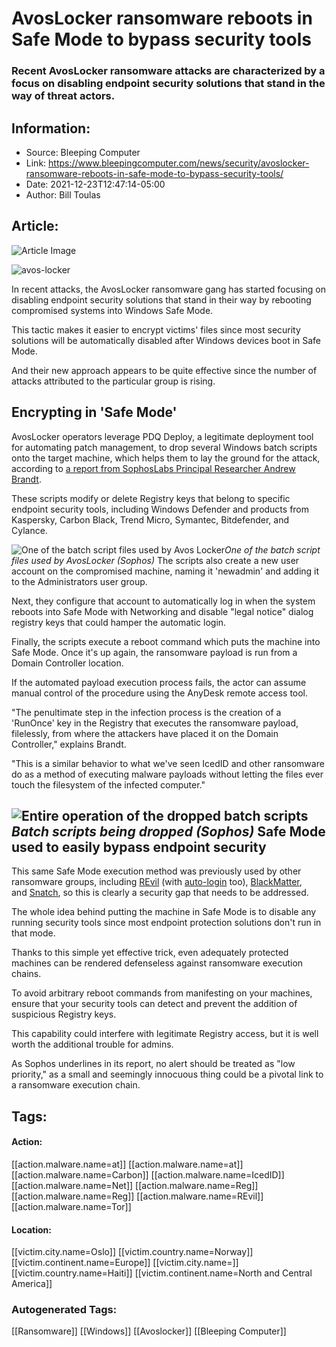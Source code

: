 # AvosLocker ransomware reboots in Safe Mode to bypass security tools
### Recent AvosLocker ransomware attacks are characterized by a focus on disabling endpoint security solutions that stand in the way of threat actors.

## Information:
+ Source: Bleeping Computer
+ Link: https://www.bleepingcomputer.com/news/security/avoslocker-ransomware-reboots-in-safe-mode-to-bypass-security-tools/
+ Date: 2021-12-23T12:47:14-05:00
+ Author: Bill Toulas


## Article:
![Article Image](https://www.bleepstatic.com/content/hl-images/2021/12/23/AvosLocker_ransomware.jpg)

![avos-locker](https://www.bleepstatic.com/content/hl-images/2021/12/23/AvosLocker_ransomware.jpg?rand=1730526537)


In recent attacks, the AvosLocker ransomware gang has started focusing on disabling endpoint security solutions that stand in their way by rebooting compromised systems into Windows Safe Mode.


This tactic makes it easier to encrypt victims' files since most security solutions will be automatically disabled after Windows devices boot in Safe Mode.


And their new approach appears to be quite effective since the number of attacks attributed to the particular group is rising.


Encrypting in 'Safe Mode'
-------------------------


AvosLocker operators leverage PDQ Deploy, a legitimate deployment tool for automating patch management, to drop several Windows batch scripts onto the target machine, which helps them to lay the ground for the attack, according to [a report from SophosLabs Principal Researcher Andrew Brandt](https://news.sophos.com/en-us/2021/12/22/avos-locker-remotely-accesses-boxes-even-running-in-safe-mode/).


These scripts modify or delete Registry keys that belong to specific endpoint security tools, including Windows Defender and products from Kaspersky, Carbon Black, Trend Micro, Symantec, Bitdefender, and Cylance.



![One of the batch script files used by Avos Locker](https://www.bleepstatic.com/images/news/u/1220909/Code%20and%20Details/bat_file.png)*One of the batch script files used by AvosLocker (Sophos)*
The scripts also create a new user account on the compromised machine, naming it 'newadmin' and adding it to the Administrators user group.


Next, they configure that account to automatically log in when the system reboots into Safe Mode with Networking and disable "legal notice" dialog registry keys that could hamper the automatic login.


Finally, the scripts execute a reboot command which puts the machine into Safe Mode. Once it's up again, the ransomware payload is run from a Domain Controller location.


If the automated payload execution process fails, the actor can assume manual control of the procedure using the AnyDesk remote access tool.


"The penultimate step in the infection process is the creation of a 'RunOnce' key in the Registry that executes the ransomware payload, filelessly, from where the attackers have placed it on the Domain Controller," explains Brandt.


"This is a similar behavior to what we've seen IcedID and other ransomware do as a method of executing malware payloads without letting the files ever touch the filesystem of the infected computer."



![Entire operation of the dropped batch scripts](https://www.bleepstatic.com/images/news/u/1220909/Code%20and%20Details/batch_operation.png)*Batch scripts being dropped (Sophos)*
Safe Mode used to easily bypass endpoint security
-------------------------------------------------


This same Safe Mode execution method was previously used by other ransomware groups, including [REvil](https://www.bleepingcomputer.com/news/security/revil-ransomware-has-a-new-windows-safe-mode-encryption-mode/) (with [auto-login](https://www.bleepingcomputer.com/news/security/revil-ransomware-now-changes-password-to-auto-login-in-safe-mode/) too), [BlackMatter](https://www.bleepingcomputer.com/news/security/blackmatter-ransomware-gang-rises-from-the-ashes-of-darkside-revil/), and [Snatch](https://www.bleepingcomputer.com/news/security/snatch-ransomware-reboots-to-windows-safe-mode-to-bypass-av-tools/), so this is clearly a security gap that needs to be addressed.


The whole idea behind putting the machine in Safe Mode is to disable any running security tools since most endpoint protection solutions don't run in that mode.


Thanks to this simple yet effective trick, even adequately protected machines can be rendered defenseless against ransomware execution chains.


To avoid arbitrary reboot commands from manifesting on your machines, ensure that your security tools can detect and prevent the addition of suspicious Registry keys.


This capability could interfere with legitimate Registry access, but it is well worth the additional trouble for admins.


As Sophos underlines in its report, no alert should be treated as "low priority," as a small and seemingly innocuous thing could be a pivotal link to a ransomware execution chain.





## Tags:

#### Action:
[[action.malware.name=at]] [[action.malware.name=at]] [[action.malware.name=Carbon]] [[action.malware.name=IcedID]] [[action.malware.name=Net]] [[action.malware.name=Reg]] [[action.malware.name=Reg]] [[action.malware.name=REvil]] [[action.malware.name=Tor]]

#### Location:
[[victim.city.name=Oslo]] [[victim.country.name=Norway]] [[victim.continent.name=Europe]] [[victim.city.name=]] [[victim.country.name=Haiti]] [[victim.continent.name=North and Central America]]

### Autogenerated Tags:
[[Ransomware]] [[Windows]] [[Avoslocker]] [[Bleeping Computer]]

